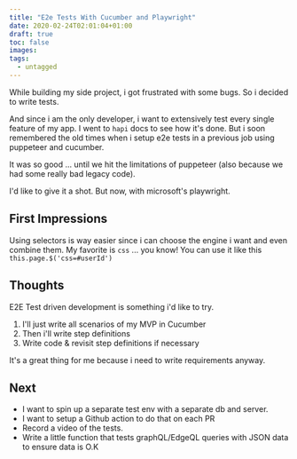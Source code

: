 ```yaml
---
title: "E2e Tests With Cucumber and Playwright"
date: 2020-02-24T02:01:04+01:00
draft: true
toc: false
images:
tags: 
  - untagged
---
```


While building my side project, i got frustrated with some bugs.
So i decided to write tests.

And since i am the only developer, i want to extensively test every single feature of my app.
I went to `hapi` docs to see how it's done. But i soon remembered the old times when i
setup e2e tests in a previous job using puppeteer and cucumber.

It was so good ... until we hit the limitations of puppeteer (also because we had some really bad legacy code).

I'd like to give it a shot. But now, with microsoft's playwright.

## First Impressions

Using selectors is way easier since i can choose the engine i want and even combine them.
My favorite is `css` ... you know! You can use it like this `this.page.$('css=#userId')` 

## Thoughts
E2E Test driven development is something i'd like to try.

1. I'll just write all scenarios of my MVP in Cucumber
2. Then i'll write step definitions
3. Write code & revisit step definitions if necessary

It's a great thing for me because i need to write requirements anyway.


## Next

- I want to spin up a separate test env with a separate db and server.
- I want to setup a Github action to do that on each PR
- Record a video of the tests.
- Write a little function that tests graphQL/EdgeQL queries with JSON data
to ensure data is O.K
